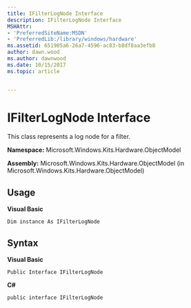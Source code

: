 ```yaml
---
title: IFilterLogNode Interface
description: IFilterLogNode Interface
MSHAttr:
- 'PreferredSiteName:MSDN'
- 'PreferredLib:/library/windows/hardware'
ms.assetid: 651905a6-26a7-4596-ac83-b8df8aa3efb8
author: dawn.wood
ms.author: dawnwood
ms.date: 10/15/2017
ms.topic: article


---
```


# IFilterLogNode Interface


This class represents a log node for a filter.

**Namespace:** Microsoft.Windows.Kits.Hardware.ObjectModel

**Assembly:** Microsoft.Windows.Kits.Hardware.ObjectModel (in Microsoft.Windows.Kits.Hardware.ObjectModel)

## <span id="Usage"></span><span id="usage"></span><span id="USAGE"></span>Usage


**Visual Basic**

`Dim instance As IFilterLogNode`

## <span id="Syntax"></span><span id="syntax"></span><span id="SYNTAX"></span>Syntax


**Visual Basic**

`Public Interface IFilterLogNode`

**C#**

`public interface IFilterLogNode`

 

 






